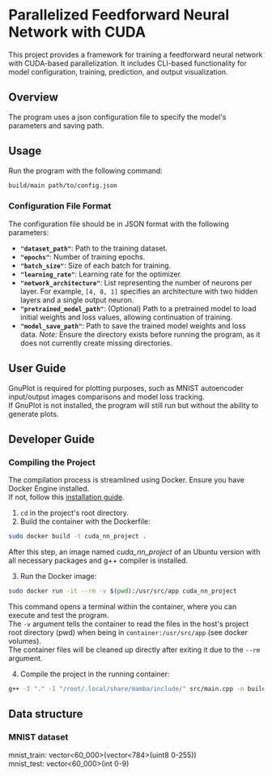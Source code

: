 
# Parallelized Feedforward Neural Network with CUDA

This project provides a framework for training a feedforward neural network with CUDA-based parallelization. It includes CLI-based functionality for model configuration, training, prediction, and output visualization.

## Overview

The program uses a json configuration file to specify the model's parameters and saving path.

## Usage

Run the program with the following command:

```bash
build/main path/to/config.json
```

### Configuration File Format

The configuration file should be in JSON format with the following parameters:

- **`"dataset_path"`**: Path to the training dataset.
- **`"epochs"`**: Number of training epochs.
- **`"batch_size"`**: Size of each batch for training.
- **`"learning_rate"`**: Learning rate for the optimizer.
- **`"network_architecture"`**: List representing the number of neurons per layer. For example, `[4, 8, 1]` specifies an architecture with two hidden layers and a single output neuron.
- **`"pretrained_model_path"`**: (Optional) Path to a pretrained model to load initial weights and loss values, allowing continuation of training.
- **`"model_save_path"`**: Path to save the trained model weights and loss data. *Note:* Ensure the directory exists before running the program, as it does not currently create missing directories.

## User Guide

GnuPlot is required for plotting purposes, such as MNIST autoencoder input/output images comparisons and model loss tracking.  
If GnuPlot is not installed, the program will still run but without the ability to generate plots.

## Developer Guide

### Compiling the Project

The compilation process is streamlined using Docker. Ensure you have Docker Engine installed.  
If not, follow this [installation guide](https://docs.docker.com/engine/install/ubuntu/).

1) `cd` in the project's root directory.  
2) Build the container with the Dockerfile:
```bash
sudo docker build -t cuda_nn_project .
```
After this step, an image  named *cuda_nn_project* of an Ubuntu version with all necessary packages and g++ compiler is installed. 

3) Run the Docker image:
```bash
sudo docker run -it --rm -v $(pwd):/usr/src/app cuda_nn_project
```
This command opens a terminal within the container, where you can execute and test the program.  
The `-v` argument tells the container to read the files in the host's project root directory (pwd) when being in `container:/usr/src/app` (see docker volumes).  
The container files will be cleaned up directly after exiting it due to the `--rm` argument.

4) Compile the project in the running container:  
```bash
g++ -I "." -I "/root/.local/share/mamba/include/" src/main.cpp -o build/main
```

## Data structure
### MNIST dataset
mnist_train: vector<60_000>(vector<784>(uint8 0-255))  
mnist_test: vector<60_000>(int 0-9)
